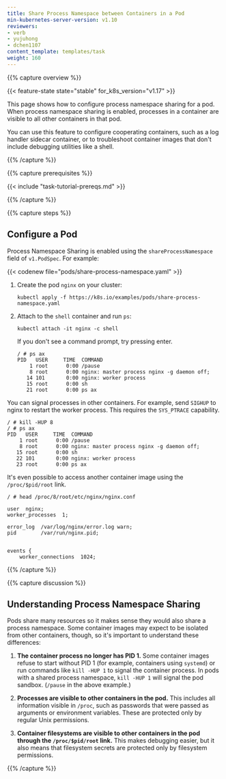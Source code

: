 ```yaml
---
title: Share Process Namespace between Containers in a Pod
min-kubernetes-server-version: v1.10
reviewers:
- verb
- yujuhong
- dchen1107
content_template: templates/task
weight: 160
---
```


{{% capture overview %}}

{{< feature-state state="stable" for_k8s_version="v1.17" >}}

This page shows how to configure process namespace sharing for a pod. When
process namespace sharing is enabled, processes in a container are visible
to all other containers in that pod.

You can use this feature to configure cooperating containers, such as a log
handler sidecar container, or to troubleshoot container images that don't
include debugging utilities like a shell.

{{% /capture %}}

{{% capture prerequisites %}}

{{< include "task-tutorial-prereqs.md" >}}

{{% /capture %}}

{{% capture steps %}}

## Configure a Pod

Process Namespace Sharing is enabled using the `shareProcessNamespace` field of
`v1.PodSpec`. For example:

{{< codenew file="pods/share-process-namespace.yaml" >}}

1. Create the pod `nginx` on your cluster:

    ```shell
    kubectl apply -f https://k8s.io/examples/pods/share-process-namespace.yaml
    ```

1. Attach to the `shell` container and run `ps`:

    ```shell
    kubectl attach -it nginx -c shell
    ```

    If you don't see a command prompt, try pressing enter.

    ```
    / # ps ax
    PID   USER     TIME  COMMAND
        1 root      0:00 /pause
        8 root      0:00 nginx: master process nginx -g daemon off;
       14 101       0:00 nginx: worker process
       15 root      0:00 sh
       21 root      0:00 ps ax
    ```

You can signal processes in other containers. For example, send `SIGHUP` to
nginx to restart the worker process. This requires the `SYS_PTRACE` capability.

```
/ # kill -HUP 8
/ # ps ax
PID   USER     TIME  COMMAND
    1 root      0:00 /pause
    8 root      0:00 nginx: master process nginx -g daemon off;
   15 root      0:00 sh
   22 101       0:00 nginx: worker process
   23 root      0:00 ps ax
```

It's even possible to access another container image using the
`/proc/$pid/root` link.

```
/ # head /proc/8/root/etc/nginx/nginx.conf

user  nginx;
worker_processes  1;

error_log  /var/log/nginx/error.log warn;
pid        /var/run/nginx.pid;


events {
    worker_connections  1024;
```

{{% /capture %}}

{{% capture discussion %}}

## Understanding Process Namespace Sharing

Pods share many resources so it makes sense they would also share a process
namespace. Some container images may expect to be isolated from other
containers, though, so it's important to understand these differences:

1. **The container process no longer has PID 1.** Some container images refuse
   to start without PID 1 (for example, containers using `systemd`) or run
   commands like `kill -HUP 1` to signal the container process. In pods with a
   shared process namespace, `kill -HUP 1` will signal the pod sandbox.
   (`/pause` in the above example.)

1. **Processes are visible to other containers in the pod.** This includes all
   information visible in `/proc`, such as passwords that were passed as arguments
   or environment variables. These are protected only by regular Unix permissions.

1. **Container filesystems are visible to other containers in the pod through the
   `/proc/$pid/root` link.** This makes debugging easier, but it also means
   that filesystem secrets are protected only by filesystem permissions.

{{% /capture %}}


